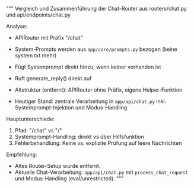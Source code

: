 """
Vergleich und Zusammenführung der Chat-Router aus routers/chat.py und api/endpoints/chat.py

Analyse:
  - APIRouter mit Präfix "/chat"
  - System-Prompts werden aus `app/core/prompts.py` bezogen (keine system.txt mehr)
  - Fügt Systemprompt direkt hinzu, wenn keiner vorhanden ist
  - Ruft generate_reply() direkt auf

  - Altstruktur (entfernt): APIRouter ohne Präfix, eigene Helper-Funktion
  - Heutiger Stand: zentrale Verarbeitung in `app/api/chat.py` inkl. Systemprompt-Injektion und Modus-Handling

Hauptunterschiede:

1. Pfad: "/chat" vs "/"
2. Systemprompt-Handling: direkt vs über Hilfsfunktion
3. Fehlerbehandlung: Keine vs. explizite Prüfung auf leere Nachrichten

Empfehlung:

- Altes Router-Setup wurde entfernt.
- Aktuelle Chat-Verarbeitung: `app/api/chat.py` mit `process_chat_request` und Modus-Handling (eval/unrestricted).
"""
